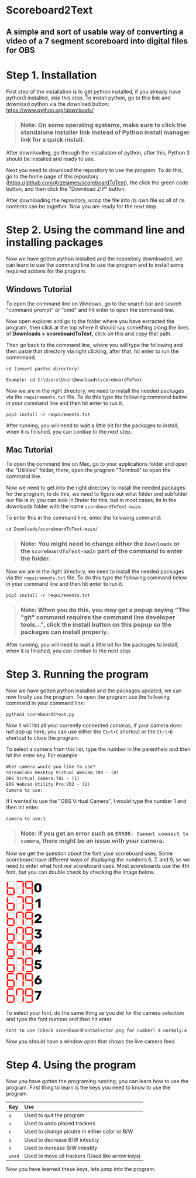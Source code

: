 # Scoreboard2Text

## A simple and sort of usable way of converting a video of a 7 segment scoreboard into digital files for OBS

# Step 1. Installation

First step of the installation is to get python installed, if you already have python3 installed, skip this step.
To install python, go to this link and download python via the download button: https://www.python.org/downloads/

> ### Note: On some operating systems, make sure to click the standalone installer link instead of Python install manager link for a quick install.

After downloading, go through the installation of python, after this, Python 3 should be installed and ready to use.

Next you need to download the repository to use the program. To do this, go to the home page of this repository (https://github.com/Arzejames/scoreboardToText), the click the green code button, and then click the "Download ZIP" button.

After downloading the repository, unzip the file into its own file so all of its contents can be together. Now you are ready for the next step.

# Step 2. Using the command line and installing packages

Now we have gotten python installed and the repository downloaded, we can learn to use the command line to use the program and to install some required addons for the program.

## Windows Tutorial

To open the command line on Windows, go to the search bar and search "command prompt" or "cmd" and hit enter to open the command line.

Now open explorer and go to the folder where you have extracted the program, then click at the top where it should say something along the lines of **Downloads > scoreboardToText,** click on this and copy that path.

Then go back to the command line, where you will type the following and then paste that directory via right clicking, after that, hit enter to run the commmand.

```
cd (insert pasted directory)
```

```
Example: cd C:\Users\User\Downloads\scoreboardToText
```

Now we are in the right directory, we need to install the needed packages via the `requirements.txt` file. To do this type the following command below in your command line and then hit enter to run it.

```
pip3 install -r requirements.txt
```

After running, you will need to wait a little bit for the packages to install, when it is finished, you can contiue to the next step.

## Mac Tutorial

To open the command line on Mac, go to your applications folder and open the "Utilities" folder, there, open the program "Terminal" to open the command line.

Now we need to get into the right directory to install the needed packages for the program, to do this, we need to figure out what folder and subfolder our file is in, you can look in finder for this, but in most cases, its in the downloads folder with the name `scoreboardToText-main`.

To enter this in the command line, enter the following command:

```
cd Downloads/scoreboardToText-main/
```

> ### Note: You might need to change either the `Downloads` or the `scoreboardToText-main` part of the command to enter the folder.

Now we are in the right directory, we need to install the needed packages via the `requirements.txt` file. To do this type the following command below in your command line and then hit enter to run it.

```
pip3 install -r requirements.txt
```

> ### Note: When you do this, you may get a popup saying "The "git" command requires the command line developer tools...", click the install button on this popup so the packages can install properly.

After running, you will need to wait a little bit for the packages to install, when it is finished, you can contiue to the next step.

# Step 3. Running the program

Now we have gotten python installed and the packages updated, we can now finally use the program. To open the program use the following command in your command line:

```
python3 scoreboard2text.py
```

Now it will list all your currently connected cameras, if your camera does not pop up here, you can use either the `Ctrl+C` shortcut or the `Ctrl+D` shortcut to close the program.

To select a camera from this list, type the number in the parentheis and then hit the enter key. For example:

```
What camera would you like to use?
Streamlabs Desktop Virtual Webcam:700 - (0)
OBS Virtual Camera:701 - (1)
EOS Webcam Utility Pro:702 - (2)
Camera to use:
```

If I wanted to use the "OBS Virtual Camera", I would type the number 1 and then hit enter.

```
Camera to use:1
```

> ### Note: If you get an error such as `ERROR: Cannot connect to camera`, there might be an issue with your camera.

Now we get the question about the font your scoreboard uses. Some scoreboard have different ways of displaying the numbers 6, 7, and 9, so we need to enter what font our scoreboard uses. Most scoreboards use the 4th font, but you can double check by checking the image below.

![scoreboardFontSelector.png](imgs/scoreboardFontSelector.png)

To select your font, do the same thing as you did for the camera selection and type the font number and then hit enter.

```
Font to use (Check scoreboardFontSelector.png for number) 4 normaly:4
```

Now you should have a window open that shows the live camera feed

# Step 4. Using the program

Now you have gotten the programing running, you can learn how to use the program. First thing to learn is the keys you need to know to use the program.

| Key    | Use                                              |
| :----- | :----------------------------------------------- |
| `q`    | Used to quit the program                         |
| `u`    | Used to undo placed trackers                     |
| `c`    | Used to change picutre in either color or B/W    |
| `i`    | Used to decrease B/W intestity                   |
| `o`    | Used to increase B/W intestity                   |
| `wasd` | Used to move all trackers (Used like arrow keys) |

Now you have learned these keys, lets jump into the program.
